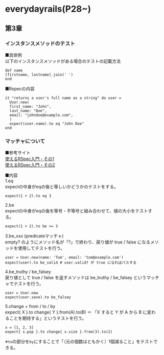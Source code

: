 # everydayrails(P28~)  
## 第3章  
### インスタンスメソッドのテスト  
■具体例  
以下のインスタンスメソッドがある場合のテストの記載方法  
```
def name
[firstname, lastname].join(' ')
end
```

■Rspecの内容  
```
it "returns a user's full name as a string" do user = 
  User.new(
  first_name: "John",
  last_name: "Doe",
  email: "johndoe@example.com",
  )
  expect(user.name).to eq "John Doe" 
end
```

### マッチャについて  
■参考サイト  
[使えるRSpec入門・その1](https://qiita.com/jnchito/items/42193d066bd61c740612)  
[使えるRSpec入門・その2](https://qiita.com/jnchito/items/2e79a1abe7cd8214caa5)  

■内容  
1.eq  
expectの中身がeqの後と等しいかどうかのテストをする。  
```
expect(1 + 2).to eq 3
```

2.be  
expectの中身がeqの後を等号・不等号と組み合わせて、値の大小をテストする。  
```
expect(1 + 2).to be >= 3
```

3.be_xxx (predicateマッチャ)  
empty? のようにメソッド名が「?」で終わり、戻り値が true / false になるメソッドを使用してテストを行う。  
```
user = User.new(name: 'Tom', email: 'tom@example.com')
expect(user).to be_valid # user.valid? が true になればパスする
```

4.be_truthy / be_falsey  
戻り値として true / false を返すメソッドは be_truthy / be_falsey というマッチャでテストを行う。  
```
user = User.new
expect(user.save).to be_falsey 
```

5.change + from / to / by  
expect{ X }.to change{ Y }.from(A).to(B) ＝ 「X すると Y が A から B に変わることを期待する」というテストを行う。  
```
x = [1, 2, 3]
expect{ x.pop }.to change{ x.size }.from(3).to(2)
```
※`to`の部分を`by`にすることで「（元の個数はともかく）1個減ること」をテストできる。  
